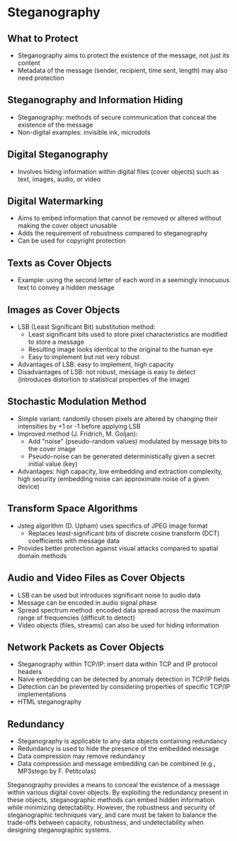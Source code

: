 # Steganography

## What to Protect
- Steganography aims to protect the existence of the message, not just its content
- Metadata of the message (sender, recipient, time sent, length) may also need protection

## Steganography and Information Hiding
- Steganography: methods of secure communication that conceal the existence of the message
- Non-digital examples: invisible ink, microdots

## Digital Steganography
- Involves hiding information within digital files (cover objects) such as text, images, audio, or video

## Digital Watermarking
- Aims to embed information that cannot be removed or altered without making the cover object unusable
- Adds the requirement of robustness compared to steganography
- Can be used for copyright protection

## Texts as Cover Objects
- Example: using the second letter of each word in a seemingly innocuous text to convey a hidden message

## Images as Cover Objects
- LSB (Least Significant Bit) substitution method:
  - Least significant bits used to store pixel characteristics are modified to store a message
  - Resulting image looks identical to the original to the human eye
  - Easy to implement but not very robust
- Advantages of LSB: easy to implement, high capacity
- Disadvantages of LSB: not robust, message is easy to detect (introduces distortion to statistical properties of the image)

## Stochastic Modulation Method
- Simple variant: randomly chosen pixels are altered by changing their intensities by +1 or -1 before applying LSB
- Improved method (J. Fridrich, M. Goljan):
  - Add "noise" (pseudo-random values) modulated by message bits to the cover image
  - Pseudo-noise can be generated deterministically given a secret initial value (key)
- Advantages: high capacity, low embedding and extraction complexity, high security (embedding noise can approximate noise of a given device)

## Transform Space Algorithms
- Jsteg algorithm (D. Upham) uses specifics of JPEG image format
  - Replaces least-significant bits of discrete cosine transform (DCT) coefficients with message data
- Provides better protection against visual attacks compared to spatial domain methods

## Audio and Video Files as Cover Objects
- LSB can be used but introduces significant noise to audio data
- Message can be encoded in audio signal phase
- Spread spectrum method: encoded data spread across the maximum range of frequencies (difficult to detect)
- Video objects (files, streams) can also be used for hiding information

## Network Packets as Cover Objects
- Steganography within TCP/IP: insert data within TCP and IP protocol headers
- Naive embedding can be detected by anomaly detection in TCP/IP fields
- Detection can be prevented by considering properties of specific TCP/IP implementations
- HTML steganography

## Redundancy
- Steganography is applicable to any data objects containing redundancy
- Redundancy is used to hide the presence of the embedded message
- Data compression may remove redundancy
- Data compression and message embedding can be combined (e.g., MP3stego by F. Petitcolas)

Steganography provides a means to conceal the existence of a message within various digital cover objects. By exploiting the redundancy present in these objects, steganographic methods can embed hidden information while minimizing detectability. However, the robustness and security of steganographic techniques vary, and care must be taken to balance the trade-offs between capacity, robustness, and undetectability when designing steganographic systems.